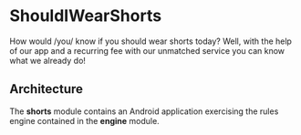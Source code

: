 ShouldIWearShorts
=================

How would /you/ know if you should wear shorts today? Well, with the help of our app and a recurring fee with our unmatched service you can know what we already do!

## Architecture

The **shorts** module contains an Android application exercising the rules engine contained in the **engine** module.

